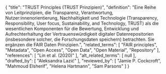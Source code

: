 {
    "title": "TRUST Principles (TRUST Prinzipien)",
    "definition": "Eine Reihe von Leitprinzipien, die Transparenz, Verantwortung, Nutzer:innenorientierung, Nachhaltigkeit und Technologie (Transparency, Responsibility, User focus, Sustainability, and Technology, TRUST) als die wesentlichen Komponenten für die Bewertung, Entwicklung und Aufrechterhaltung der Vertrauenswürdigkeit digitaler Datenrepositorien (insbesondere solcher, die Forschungsdaten speichern) betrachten. Sie ergänzen die FAIR Daten Prinzipien.",
    "related_terms": [
        "FAIR principles",
        "Metadata",
        "Open Access",
        "Open Data",
        "Open Material",
        "Repository"
    ],
    "references": [
        "Lin et al. (2020)"
    ],
    "alt_related_terms": [
        null
    ],
    "drafted_by": [
        "Aleksandra Lazić"
    ],
    "reviewed_by": [
        "Jamie P. Cockcroft",
        "Mahmoud Elsherif",
        "Helena Hartmann",
        "Sam Parsons"
    ]
}
